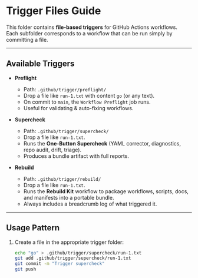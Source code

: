 # Trigger Files Guide

This folder contains **file-based triggers** for GitHub Actions workflows.  
Each subfolder corresponds to a workflow that can be run simply by committing a file.

---

## Available Triggers

- **Preflight**
  - Path: `.github/trigger/preflight/`
  - Drop a file like `run-1.txt` with content `go` (or any text).
  - On commit to `main`, the `Workflow Preflight` job runs.
  - Useful for validating & auto-fixing workflows.

- **Supercheck**
  - Path: `.github/trigger/supercheck/`
  - Drop a file like `run-1.txt`.
  - Runs the **One-Button Supercheck** (YAML corrector, diagnostics, repo audit, drift, triage).
  - Produces a bundle artifact with full reports.

- **Rebuild**
  - Path: `.github/trigger/rebuild/`
  - Drop a file like `run-1.txt`.
  - Runs the **Rebuild Kit** workflow to package workflows, scripts, docs, and manifests into a portable bundle.
  - Always includes a breadcrumb log of what triggered it.

---

## Usage Pattern

1. Create a file in the appropriate trigger folder:
   ```bash
   echo "go" > .github/trigger/supercheck/run-1.txt
   git add .github/trigger/supercheck/run-1.txt
   git commit -m "Trigger supercheck"
   git push
